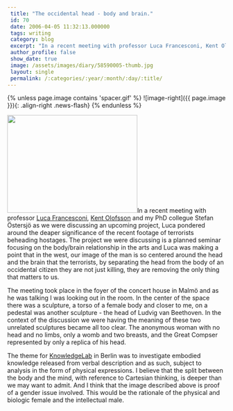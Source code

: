 ```yaml
---
 title: "The occidental head - body and brain."
 id: 70
 date: 2006-04-05 11:32:13.000000
 tags: writing
 category: blog
 excerpt: "In a recent meeting with professor Luca Francesconi, Kent Olofsson and my PhD collegue Stefan &Ouml;stersj&ouml; as we were discussing an upcoming project, Luca pondered around the deaper significance..."
 author_profile: false
 show_date: true
 image: /assets/images/diary/58590005-thumb.jpg
 layout: single
 permalink: /:categories/:year/:month/:day/:title/
---
```

{% unless page.image contains 'spacer.gif' %}
   ![image-right]({{ page.image }}){: .align-right .news-flash}
{% endunless %}

<a href="http://www.henrikfrisk.com/diary/images/58590005.php" onclick="window.open('http://www.henrikfrisk.com/diary/images/58590005.php','popup','width=640,height=480,scrollbars=no,resizable=no,toolbar=no,directories=no,location=no,menubar=no,status=no,left=0,top=0'); return false"><img src="http://www.henrikfrisk.com/diary/images/58590005-thumb.jpg" width="300" height="225" border="0" /></a>In a recent meeting with professor <a href="http://www.ricordi.com/Compositori/Dettaglio.asp?IdCompositore=169">Luca Francesconi</a>, <a href="http://web.telia.com/~u40416789/">Kent Olofsson</a> and my PhD collegue Stefan &Ouml;stersj&ouml; as we were discussing an upcoming project, Luca pondered around the deaper significance of the recent footage of terrorists beheading hostages. The project we were discussing is a planned seminar focusing on the body/brain relationship in the arts and Luca was making a point that in the west, our image of the man is so centered around the head and the brain that the terrorists, by separating the head from the body of an occidental citizen they are not just killing, they are removing the only thing that matters to us.


The meeting took place in the foyer of the concert house in Malm&ouml; and as he was talking I was looking out in the room. In the center of the space there was a sculpture, a torso of a female body and closer to me, on a pedestal was another sculpture - the head of Ludvig van Beethoven. In the context of the discussion we were having the meaning of these two unrelated sculptures became all too clear. The anonymous woman with no head and no limbs, only a womb and two breasts, and the Great Compser represented by only a replica of his head.


The theme for <a href="http://www.henrikfrisk.com/diary/archives/2005/08/knowledgelab_be_1.php">KnowledgeLab</a> in Berlin was to investigate embodied knowledge released from verbal description and as such, subject to analysis in the form of physical expressions. I believe that the split between the body and the mind, with reference to Cartesian thinking, is deeper than we may want to admit. And I think that the image described above is proof of a gender issue involved. This would be the rationale of the physical and biologic female and the intellectual male.
